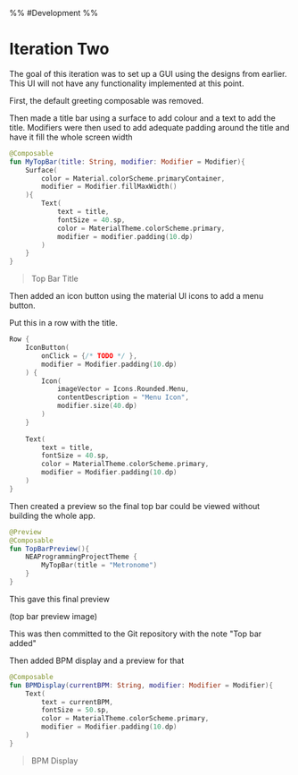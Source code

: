 %%
#Development
%%
# Iteration Two

The goal of this iteration was to set up a GUI using the designs from earlier. This UI will not have any functionality implemented at this point.  

First, the default greeting composable was removed.  

Then made a title bar using a surface to add colour and a text to add the title. Modifiers were then used to add adequate padding around the title and have it fill the whole screen width

```kotlin
@Composable
fun MyTopBar(title: String, modifier: Modifier = Modifier){
	Surface(
		color = Material.colorScheme.primaryContainer,
		modifier = Modifier.fillMaxWidth()
	){
		Text(
			text = title,
			fontSize = 40.sp,
			color = MaterialTheme.colorScheme.primary,
			modifier = modifier.padding(10.dp)
		)
	}
}
```
>Top Bar Title

Then added an icon button using the material UI icons to add a menu button. 

Put this in a row with the title.

```kotlin
Row { 
    IconButton( 
        onClick = {/* TODO */ }, 
        modifier = Modifier.padding(10.dp) 
    ) { 
        Icon( 
            imageVector = Icons.Rounded.Menu, 
            contentDescription = "Menu Icon", 
            modifier.size(40.dp) 
        ) 
    } 
 
    Text( 
        text = title, 
        fontSize = 40.sp, 
        color = MaterialTheme.colorScheme.primary, 
        modifier = Modifier.padding(10.dp) 
    ) 
} 
```

Then created a preview so the final top bar could be viewed without building the whole app.

```kotlin
@Preview 
@Composable 
fun TopBarPreview(){ 
    NEAProgrammingProjectTheme { 
        MyTopBar(title = "Metronome") 
    } 
} 
```

This gave this final preview

(top bar preview image)

This was then committed to the Git repository with the note "Top bar added"

Then added BPM display and a preview for that

```kotlin
@Composable 
fun BPMDisplay(currentBPM: String, modifier: Modifier = Modifier){ 
    Text( 
        text = currentBPM, 
        fontSize = 50.sp, 
        color = MaterialTheme.colorScheme.primary, 
        modifier = Modifier.padding(10.dp) 
    ) 
} 
```
>BPM Display


